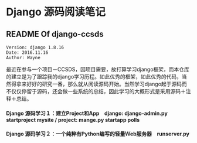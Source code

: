 Django 源码阅读笔记
====
README Of django-ccsds
------

	Version: django 1.8.16 
	Date: 2016.11.16
	Author: Wayne

最近在参与一个项目－CCSDS，因项目需要，故打算学习django框架，而本仓库的建立是为了跟踪我的django学习历程。如此优秀的框架，如此优秀的代码，当然得拿来好好的研究一番，那么就从阅读源码开始。当然学习django起于源码而不仅仅停留于源码，还会做一些系统的总结，因此学习的大概形式是采用源码＋注释＋总结。

 #### Django 源码学习１：建立Project和App　django: django-admin.py startproject mysite /  project: mange.py startapp polls

 #### Django 源码学习２：一个纯粹有Python编写的轻量Ｗeb服务器　runserver.py


